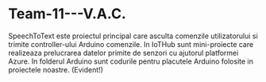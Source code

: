 # Team-11---V.A.C.

SpeechToText este proiectul principal care asculta comenzile utilizatorului si trimite controller-ului Arduino comenzile.
In IoTHub sunt mini-proiecte care realizeaza prelucrarea datelor primite de senzori cu ajutorul platformei Azure.
In folderul Arduino sunt codurile pentru placutele Arduino folosite in proiectele noastre. (Evident!)
